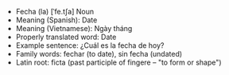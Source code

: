 
- Fecha (la)	[ˈfe.tʃa]	Noun	
- Meaning (Spanish): Date
- Meaning (Vietnamese): Ngày tháng
- Properly translated word: Date
- Example sentence: ¿Cuál es la fecha de hoy?
- Family words: fechar (to date), sin fecha (undated)	
- Latin root: ficta (past participle of fingere – "to form or shape")